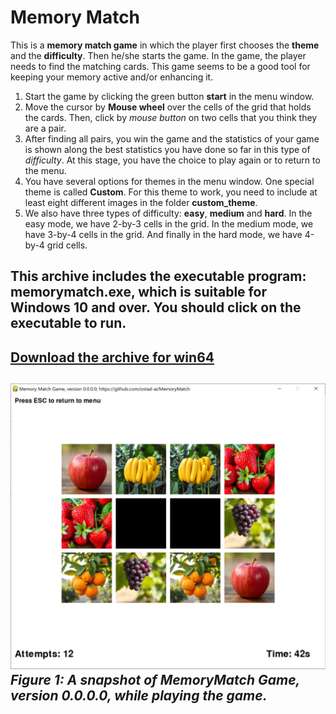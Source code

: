 # Memory Match
This is a **memory match game** in which the player first chooses the **theme** and the **difficulty**. Then he/she starts the game. In the game, the player needs to find the matching cards. This game seems to be a good tool for keeping your memory active and/or enhancing it.
1. Start the game by clicking the green button **start** in the menu window.
2. Move the cursor by **Mouse wheel** over the cells of the grid that holds the cards. Then, click by *mouse button* on two cells that you think they are a pair.
3. After finding all pairs, you win the game and the statistics of your game is shown along the best statistics you have done so far in this type of *difficulty*. At this stage, you have the choice to play again or to return to the menu.
4. You have several options for themes in the menu window. One special theme is called **Custom**. For this theme to work, you need to include at least eight different images in the folder **custom_theme**.
5. We also have three types of difficulty: **easy**, **medium** and **hard**. In the easy mode, we have 2-by-3 cells in the grid. In the medium mode, we have 3-by-4 cells in the grid. And finally in the hard mode, we have 4-by-4 grid cells.

## This archive includes the executable program: **memorymatch.exe**, which is suitable for **Windows 10** and over. You should click on the executable to run.
[Download the archive for win64](https://drive.google.com/file/d/1wtz2jlqXFdsrh2oDiieDaWJfqttJZ2Jx/view?usp=sharing)
---
![A snapshot of the game: MemoryMatch, version 0.0.0.0](Media/ver-0-0-0-0.jpg) *Figure 1: A snapshot of MemoryMatch Game, version 0.0.0.0, while playing the game.*
---
